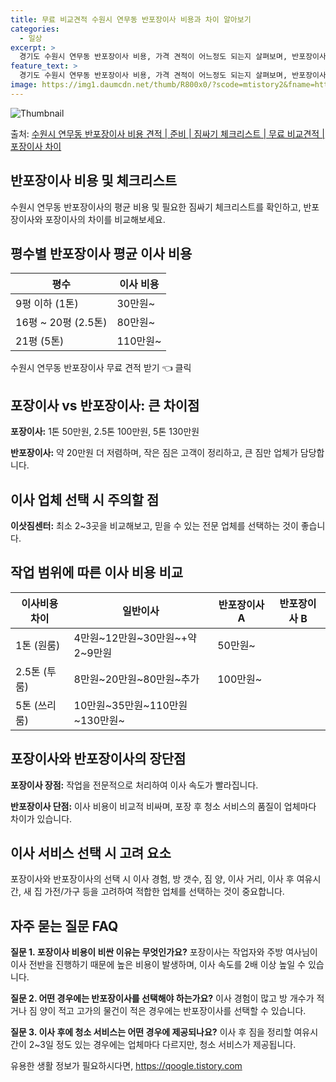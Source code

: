 ```yaml
---
title: 무료 비교견적 수원시 연무동 반포장이사 비용과 차이 알아보기
categories:
  - 일상
excerpt: >
  경기도 수원시 연무동 반포장이사 비용, 가격 견적이 어느정도 되는지 살펴보며, 반포장이사를 준비함에 있어 짐싸기 준비 체크리스트가 무엇인지 보겠습니다. 마지막으로 포장이사와 차이점을 통해 무료 비교견적으로 어떤 것이 더 합리적인 선택인지 공유 드립니다.수원시 연무동 포장이사 견적 샘플 보기 👈 클릭수원시 연무동 포장이사 가격 살펴보기 👈 클릭수원시 연무동 반포장이사 평균 이사 비용평수수원시 연무동 평균 이사 비용원룸 이사9평 이하 (1톤)30만원~투룸/쓰리룸 이사16평 ~ 20평 (2.5톤)80만원~쓰리룸 이사21평 (5톤) ~110만원~우리집 무료 이사견적 받기 👈 클릭포장 vs 반포장: 큰 차이점포장이사는 모든 짐을 업체가 책임지지만, 반포장이사는 작은 짐 정리를 고객이 하고 큰 짐만 업체가 담..
feature_text: >
  경기도 수원시 연무동 반포장이사 비용, 가격 견적이 어느정도 되는지 살펴보며, 반포장이사를 준비함에 있어 짐싸기 준비 체크리스트가 무엇인지 보겠습니다. 마지막으로 포장이사와 차이점을 통해 무료 비교견적으로 어떤 것이 더 합리적인 선택인지 공유 드립니다.수원시 연무동 포장이사 견적 샘플 보기 👈 클릭수원시 연무동 포장이사 가격 살펴보기 👈 클릭수원시 연무동 반포장이사 평균 이사 비용평수수원시 연무동 평균 이사 비용원룸 이사9평 이하 (1톤)30만원~투룸/쓰리룸 이사16평 ~ 20평 (2.5톤)80만원~쓰리룸 이사21평 (5톤) ~110만원~우리집 무료 이사견적 받기 👈 클릭포장 vs 반포장: 큰 차이점포장이사는 모든 짐을 업체가 책임지지만, 반포장이사는 작은 짐 정리를 고객이 하고 큰 짐만 업체가 담..
image: https://img1.daumcdn.net/thumb/R800x0/?scode=mtistory2&fname=https%3A%2F%2Fblog.kakaocdn.net%2Fdn%2FlKyPX%2FbtsHbSTKG1O%2FGaqY4C6kWN0xkQTbkk0aA0%2Fimg.webp
---
```


![Thumbnail](https://img1.daumcdn.net/thumb/R800x0/?scode=mtistory2&fname=https%3A%2F%2Fblog.kakaocdn.net%2Fdn%2FlKyPX%2FbtsHbSTKG1O%2FGaqY4C6kWN0xkQTbkk0aA0%2Fimg.webp)

<p>출처: <a href="https://qoogle.tistory.com/9118" rel="dofollow">수원시 연무동 반포장이사 비용 견적 | 준비 | 짐싸기 체크리스트 | 무료 비교견적 | 포장이사 차이</a> </p>

## 반포장이사 비용 및 체크리스트

수원시 연무동 반포장이사의 평균 비용 및 필요한 짐싸기 체크리스트를 확인하고, 반포장이사와 포장이사의 차이를 비교해보세요.

## **평수별 반포장이사 평균 이사 비용**

**평수** | **이사 비용**  
---|---  
9평 이하 (1톤) | 30만원~  
16평 ~ 20평 (2.5톤) | 80만원~  
21평 (5톤) | 110만원~  
수원시 연무동 반포장이사 무료 견적 받기 👈 클릭

## **포장이사 vs 반포장이사: 큰 차이점**

**포장이사:** 1톤 50만원, 2.5톤 100만원, 5톤 130만원

**반포장이사:** 약 20만원 더 저렴하며, 작은 짐은 고객이 정리하고, 큰 짐만 업체가 담당합니다.

## **이사 업체 선택 시 주의할 점**

**이삿짐센터:** 최소 2~3곳을 비교해보고, 믿을 수 있는 전문 업체를 선택하는 것이 좋습니다.

## **작업 범위에 따른 이사 비용 비교**

**이사비용 차이** | **일반이사** | **반포장이사 A** | **반포장이사 B**  
---|---|---|---  
1톤 (원룸) | 4만원~12만원~30만원~+약 2~9만원 | 50만원~  
2.5톤 (투룸) | 8만원~20만원~80만원~추가 | 100만원~  
5톤 (쓰리룸) | 10만원~35만원~110만원~130만원~  
  
## **포장이사와 반포장이사의 장단점**

**포장이사 장점:** 작업을 전문적으로 처리하여 이사 속도가 빨라집니다.

**반포장이사 단점:** 이사 비용이 비교적 비싸며, 포장 후 청소 서비스의 품질이 업체마다 차이가 있습니다.

## **이사 서비스 선택 시 고려 요소**

포장이사와 반포장이사의 선택 시 이사 경험, 방 갯수, 짐 양, 이사 거리, 이사 후 여유시간, 새 집 가전/가구 등을 고려하여 적합한
업체를 선택하는 것이 중요합니다.

## **자주 묻는 질문 FAQ**

**질문 1. 포장이사 비용이 비싼 이유는 무엇인가요?** 포장이사는 작업자와 주방 여사님이 이사 전반을 진행하기 때문에 높은 비용이
발생하며, 이사 속도를 2배 이상 높일 수 있습니다.

**질문 2. 어떤 경우에는 반포장이사를 선택해야 하는가요?** 이사 경험이 많고 방 개수가 적거나 짐 양이 적고 고가의 물건이 적은
경우에는 반포장이사를 선택할 수 있습니다.

**질문 3. 이사 후에 청소 서비스는 어떤 경우에 제공되나요?** 이사 후 짐을 정리할 여유시간이 2~3일 정도 있는 경우에는 업체마다
다르지만, 청소 서비스가 제공됩니다.

 

유용한 생활 정보가 필요하시다면, <a href="https://qoogle.tistory.com" rel="dofollow">https://qoogle.tistory.com</a>


